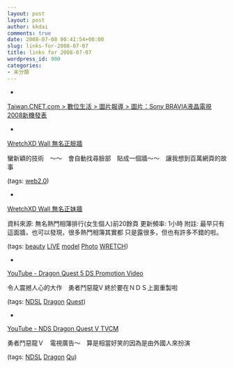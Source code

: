 ```yaml
---
layout: post
layout: post
author: kkdai
comments: true
date: 2008-07-08 00:41:54+00:00
slug: links-for-2008-07-07
title: links for 2008-07-07
wordpress_id: 900
categories:
- 未分類
---
```



	
  * 
		

[Taiwan.CNET.com > 數位生活 > 圖片報導 > 圖片：Sony BRAVIA液晶電視2008新機發表](http://taiwan.cnet.com/digilife/0,2000089053,20130360-023p-1,00.htm)


	

	
  * 
		

[WretchXD Wall 無名正臉牆](http://soft.ccn.tw/WTop/GirlFace)


		

蠻新穎的技術　～～　會自動找尋臉部　貼成一個牆～～　讓我想到百萬網頁的故事


		

(tags: [web2.0](http://del.icio.us/kkdai/web2.0))


	

	
  * 
		

[WretchXD Wall 無名正妹牆](http://soft.ccn.tw/WTop/)


		

資料來源: 無名熱門相簿排行(女生個人)前20餘頁
        更新頻率: 1小時
        附註: 最早只有這面牆，也可以發現，很多熱門相簿其實都
              只是露很多，但也有許多不錯的啦。


		

(tags: [beauty](http://del.icio.us/kkdai/beauty) [LIVE](http://del.icio.us/kkdai/LIVE) [model](http://del.icio.us/kkdai/model) [Photo](http://del.icio.us/kkdai/Photo) [WRETCH](http://del.icio.us/kkdai/WRETCH))


	

	
  * 
		

[YouTube - Dragon Quest 5 DS Promotion Video](http://tw.youtube.com/watch?v=nJStlMr1AQE)


		

令人震撼人心的大作　勇者鬥惡龍V 終於要在ＮＤＳ上面重製啦


		

(tags: [NDSL](http://del.icio.us/kkdai/NDSL) [Dragon](http://del.icio.us/kkdai/Dragon) [Quest](http://del.icio.us/kkdai/Quest))


	

	
  * 
		

[YouTube - NDS Dragon Quest Ⅴ TVCM](http://tw.youtube.com/watch?v=RW-UlSTIArU)


		

勇者鬥惡龍Ｖ　電視廣告～　算是相當好笑的因為是由外國人來扮演


		

(tags: [NDSL](http://del.icio.us/kkdai/NDSL) [Dragon](http://del.icio.us/kkdai/Dragon) [Qu](http://del.icio.us/kkdai/Qu))


	



